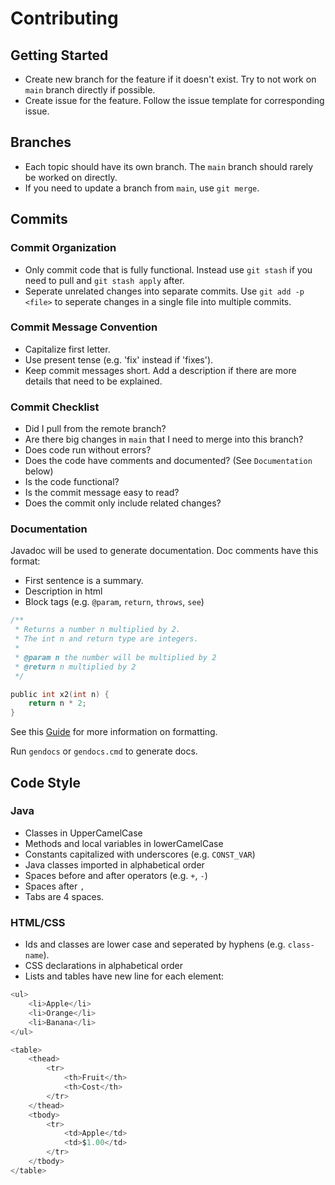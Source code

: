 # Contributing

## Getting Started

* Create new branch for the feature if it doesn't exist. Try to not work on `main` branch directly if possible.
* Create issue for the feature. Follow the issue template for corresponding issue.

## Branches

* Each topic should have its own branch. The `main` branch should rarely be worked on directly.
* If you need to update a branch from `main`, use `git merge`.

## Commits

### Commit Organization

* Only commit code that is fully functional. Instead use `git stash` if you need to pull and `git stash apply` after.
* Seperate unrelated changes into separate commits. Use `git add -p <file>` to seperate changes in a single file into multiple commits.

### Commit Message Convention

* Capitalize first letter.
* Use present tense (e.g. 'fix' instead if 'fixes').
* Keep commit messages short. Add a description if there are more details that need to be explained.

### Commit Checklist

* Did I pull from the remote branch?
* Are there big changes in `main` that I need to merge into this branch?
* Does code run without errors?
* Does the code have comments and documented? (See `Documentation` below)
* Is the code functional?
* Is the commit message easy to read?
* Does the commit only include related changes?

### Documentation

Javadoc will be used to generate documentation.
Doc comments have this format:

* First sentence is a summary.
* Description in html
* Block tags (e.g. `@param`, `return`, `throws`, `see`)

```c
/**
 * Returns a number n multiplied by 2.
 * The int n and return type are integers.
 *
 * @param n the number will be multiplied by 2
 * @return n multiplied by 2
 */

public int x2(int n) {
    return n * 2;
}
```

See this [Guide](https://www.oracle.com/technical-resources/articles/java/javadoc-tool.html) for more information on formatting.

Run `gendocs` or `gendocs.cmd` to generate docs.

## Code Style

### Java

* Classes in UpperCamelCase
* Methods and local variables in lowerCamelCase
* Constants capitalized with underscores (e.g. `CONST_VAR`)
* Java classes imported in alphabetical order
* Spaces before and after operators (e.g. `+`, `-`) 
* Spaces after `,`
* Tabs are 4 spaces.

### HTML/CSS

* Ids and classes are lower case and seperated by hyphens (e.g. `class-name`).
* CSS declarations in alphabetical order
* Lists and tables have new line for each element:

```c
<ul>
    <li>Apple</li>
    <li>Orange</li>
    <li>Banana</li>
</ul>
```

```c
<table>
    <thead>
        <tr>
            <th>Fruit</th>
            <th>Cost</th>
        </tr>
    </thead>
    <tbody>
        <tr>
            <td>Apple</td>
            <td>$1.00</td>
        </tr>
    </tbody>
</table>
```

